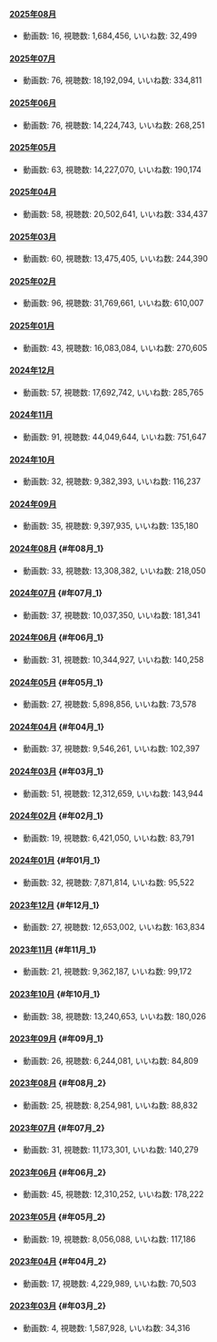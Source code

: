 #### [2025年08月](videos/202508 "wikilink")

-   動画数: 16, 視聴数: 1,684,456, いいね数: 32,499

#### [2025年07月](videos/202507 "wikilink")

-   動画数: 76, 視聴数: 18,192,094, いいね数: 334,811

#### [2025年06月](videos/202506 "wikilink")

-   動画数: 76, 視聴数: 14,224,743, いいね数: 268,251

#### [2025年05月](videos/202505 "wikilink")

-   動画数: 63, 視聴数: 14,227,070, いいね数: 190,174

#### [2025年04月](videos/202504 "wikilink")

-   動画数: 58, 視聴数: 20,502,641, いいね数: 334,437

#### [2025年03月](videos/202503 "wikilink")

-   動画数: 60, 視聴数: 13,475,405, いいね数: 244,390

#### [2025年02月](videos/202502 "wikilink")

-   動画数: 96, 視聴数: 31,769,661, いいね数: 610,007

#### [2025年01月](videos/202501 "wikilink")

-   動画数: 43, 視聴数: 16,083,084, いいね数: 270,605

#### [2024年12月](videos/202412 "wikilink")

-   動画数: 57, 視聴数: 17,692,742, いいね数: 285,765

#### [2024年11月](videos/202411 "wikilink")

-   動画数: 91, 視聴数: 44,049,644, いいね数: 751,647

#### [2024年10月](videos/202410 "wikilink")

-   動画数: 32, 視聴数: 9,382,393, いいね数: 116,237

#### [2024年09月](videos/202409 "wikilink")

-   動画数: 35, 視聴数: 9,397,935, いいね数: 135,180

#### [2024年08月](videos/202408 "wikilink") {#年08月_1}

-   動画数: 33, 視聴数: 13,308,382, いいね数: 218,050

#### [2024年07月](videos/202407 "wikilink") {#年07月_1}

-   動画数: 37, 視聴数: 10,037,350, いいね数: 181,341

#### [2024年06月](videos/202406 "wikilink") {#年06月_1}

-   動画数: 31, 視聴数: 10,344,927, いいね数: 140,258

#### [2024年05月](videos/202405 "wikilink") {#年05月_1}

-   動画数: 27, 視聴数: 5,898,856, いいね数: 73,578

#### [2024年04月](videos/202404 "wikilink") {#年04月_1}

-   動画数: 37, 視聴数: 9,546,261, いいね数: 102,397

#### [2024年03月](videos/202403 "wikilink") {#年03月_1}

-   動画数: 51, 視聴数: 12,312,659, いいね数: 143,944

#### [2024年02月](videos/202402 "wikilink") {#年02月_1}

-   動画数: 19, 視聴数: 6,421,050, いいね数: 83,791

#### [2024年01月](videos/202401 "wikilink") {#年01月_1}

-   動画数: 32, 視聴数: 7,871,814, いいね数: 95,522

#### [2023年12月](videos/202312 "wikilink") {#年12月_1}

-   動画数: 27, 視聴数: 12,653,002, いいね数: 163,834

#### [2023年11月](videos/202311 "wikilink") {#年11月_1}

-   動画数: 21, 視聴数: 9,362,187, いいね数: 99,172

#### [2023年10月](videos/202310 "wikilink") {#年10月_1}

-   動画数: 38, 視聴数: 13,240,653, いいね数: 180,026

#### [2023年09月](videos/202309 "wikilink") {#年09月_1}

-   動画数: 26, 視聴数: 6,244,081, いいね数: 84,809

#### [2023年08月](videos/202308 "wikilink") {#年08月_2}

-   動画数: 25, 視聴数: 8,254,981, いいね数: 88,832

#### [2023年07月](videos/202307 "wikilink") {#年07月_2}

-   動画数: 31, 視聴数: 11,173,301, いいね数: 140,279

#### [2023年06月](videos/202306 "wikilink") {#年06月_2}

-   動画数: 45, 視聴数: 12,310,252, いいね数: 178,222

#### [2023年05月](videos/202305 "wikilink") {#年05月_2}

-   動画数: 19, 視聴数: 8,056,088, いいね数: 117,186

#### [2023年04月](videos/202304 "wikilink") {#年04月_2}

-   動画数: 17, 視聴数: 4,229,989, いいね数: 70,503

#### [2023年03月](videos/202303 "wikilink") {#年03月_2}

-   動画数: 4, 視聴数: 1,587,928, いいね数: 34,316
